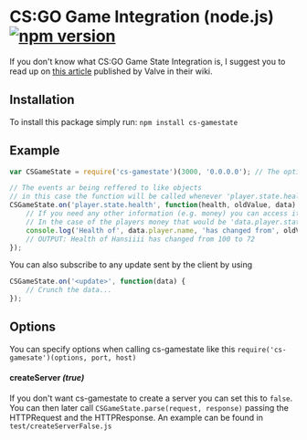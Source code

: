 # CS:GO Game Integration (node.js) [![npm version](https://badge.fury.io/js/cs-gamestate.svg)](https://www.npmjs.com/package/cs-gamestate)
If you don't know what CS:GO Game State Integration is, I suggest you to read up on [this article](https://developer.valvesoftware.com/wiki/Counter-Strike:_Global_Offensive_Game_State_Integration) published by Valve in their wiki.

## Installation
To install this package simply run: `npm install cs-gamestate`

## Example
```javascript
var CSGameState = require('cs-gamestate')(3000, '0.0.0.0'); // The options (port, host) are optional, these are the defaults

// The events ar being reffered to like objects
// in this case the function will be called whenever 'player.state.health' changes
CSGameState.on('player.state.health', function(health, oldValue, data) {
    // If you need any other information (e.g. money) you can access it in the data object
    // In the case of the players money that would be 'data.player.state.money'
	console.log('Health of', data.player.name, 'has changed from', oldValue, 'to', health);
    // OUTPUT: Health of Hansiiii has changed from 100 to 72
});
```

You can also subscribe to any update sent by the client by using
```javascript
CSGameState.on('<update>', function(data) {
	// Crunch the data...
});
```

## Options
You can specify options when calling cs-gamestate like this `require('cs-gamesate')(options, port, host)`

#### createServer *(true)*
If you don't want cs-gamestate to create a server you can set this to `false`.  
You can then later call `CSGameState.parse(request, response)` passing the HTTPRequest and the HTTPResponse. An example can be found in `test/createServerFalse.js`
